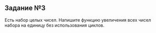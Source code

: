 ## Задание №3
Есть набор целых чисел.
Напишите функцию увеличения всех чисел набора на единицу без использования циклов.


